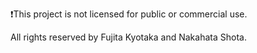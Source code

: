 ❗️This project is not licensed for public or commercial use.

All rights reserved by Fujita Kyotaka and Nakahata Shota.

